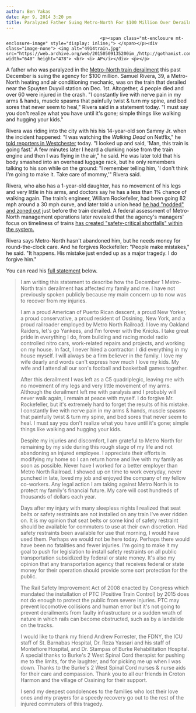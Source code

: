 ```yaml
---
author: Ben Yakas
date: Apr 9, 2014 3:20 pm
title: Paralyzed Father Suing Metro-North For $100 Million Over Derailment
---
```


	
										<p><span class="mt-enclosure mt-enclosure-image" style="display: inline;"> </span></p><div class="image-none"> <img alt="4914train.jpg" src="https://web.archive.org/web/20150509135200im_/http://gothamist.com/attachments/byakas/4914train.jpg" width="640" height="478"> <br> <i> AP</i></div> <p></p>

<p>A father who was paralyzed in the <a href="https://web.archive.org/web/20150509135200/http://gothamist.com/2013/12/01/multiple_people_killed_in_fatal_met.php#photo-1">Metro-North train derailment</a> this past December is suing the agency for $100 million. Samuel Rivera, 39, a Metro-North heating and air conditioning mechanic, was on the train that derailed near the Spuyten Duyvil station on Dec. 1st. Altogether, 4 people died and over 60 were injured in the crash. &quot;I constantly live with nerve pain in my arms &amp; hands, muscle spasms that painfully twist &amp; turn my spine, and bed sores that never seem to heal,&quot; Rivera said in a statement today. &quot;I must say you don&apos;t realize what you have until it&apos;s gone; simple things like walking and hugging your kids.&quot;</p>

<p>Rivera was riding into the city with his his 14-year-old son Sammy Jr. when the incident happened: &quot;I was watching the <em>Walking Dead</em> on Netflix,&quot; he <a href="https://web.archive.org/web/20150509135200/http://www.nydailynews.com/new-york/man-paralyzed-metro-north-derailment-forgives-engineer-article-1.1750849">told reporters in Westchester</a> today. &quot;I looked up and said, &apos;Man, this train is going fast.&apos; A few minutes later I heard a clunking noise from the train engine and then I was flying in the air,&quot; he said. He was later told that his body smashed into an overhead luggage rack, but he only remembers talking to his son while on the ground: &quot;I remember telling him, &apos;I don&apos;t think I&apos;m going to make it. Take care of mommy,&apos;&quot; Rivera said.</p>

<p>Rivera, who also has a 1-year-old daughter, has no movement of his legs and very little in his arms, and doctors say he has a less than 1% chance of walking again. The train&#x2019;s engineer, William Rockefeller, had been going 82 mph around a 30 mph curve, and later told a union head <a href="https://web.archive.org/web/20150509135200/http://gothamist.com/2013/12/03/metro-north_train_operator_was_zone.php">he had &quot;nodded&quot; and zoned out</a> just before the train derailed. A federal assessment of Metro-North management operations later revealed that the agency&apos;s managers&apos; focus on timeliness of trains <a href="https://web.archive.org/web/20150509135200/http://gothamist.com/2014/03/14/metro-north_unsafe.php">has created &quot;safety-critical shortfalls&quot; within the system.</a></p>

<p>Rivera says Metro-North hasn&apos;t abandoned him, but he needs money for round-the-clock care. And he forgives Rockefeller: &quot;People make mistakes,&quot; he said. &quot;It happens. His mistake just ended up as a major tragedy. I do forgive him.&quot;</p>

<p>You can read his <a href="https://web.archive.org/web/20150509135200/http://www.lohud.com/story/news/local/westchester/ossining/2014/04/09/statement-victim-paralyzed-metro-north-bronx-derailment/7501195/">full statement</a> below.</p>

<blockquote>I am writing this statement to describe how the December 1 Metro-North train derailment has affected my family and me. I have not previously spoken publicly because my main concern up to now was to recover from my injuries.

<p>I am a proud American of Puerto Rican descent, a proud New Yorker, a proud conservative, a proud resident of Ossining, New York, and a proud railroader employed by Metro North Railroad. I love my Oakland Raiders, let&apos;s go Yankees, and I&apos;m forever with the Knicks. I take great pride in everything I do, from building and racing model radio controlled nitro cars, work-related repairs and projects, and working on my house. In fact, I never hired a contractor: I did everything in my house myself. I will always be a firm believer in the family. I love my wife dearly and words can&apos;t express how much I love my kids. My wife and I attend all our son&apos;s football and basketball games together.</p>

<p>After this derailment I was left as a C5 quadriplegic, leaving me with no movement of my legs and very little movement of my arms. Although the derailment left me with paralysis and I probably will never walk again, I remain at peace with myself. I do forgive Mr. Rockefeller, but it&apos;s extremely hard to forget the results of his mistake. I constantly live with nerve pain in my arms &amp; hands, muscle spasms that painfully twist &amp; turn my spine, and bed sores that never seem to heal. I must say you don&apos;t realize what you have until it&apos;s gone; simple things like walking and hugging your kids.</p>

<p>Despite my injuries and discomfort, I am grateful to Metro North for remaining by my side during this rough stage of my life and not abandoning an injured employee. I appreciate their efforts in modifying my home so I can return home and live with my family as soon as possible. Never have I worked for a better employer than Metro North Railroad. I showed up on time to work everyday, never punched in late, loved my job and enjoyed the company of my fellow co-workers. Any legal action I am taking against Metro North is to protect my family&apos;s financial future. My care will cost hundreds of thousands of dollars each year.</p>

<p>Days after my injury with many sleepless nights I realized that seat belts or safety restraints are not installed on any train I&apos;ve ever ridden on. It is my opinion that seat belts or some kind of safety restraint should be available for commuters to use at their own discretion. Had safety restraints been available for use that morning, I would have used them. Perhaps we would not be here today. Perhaps there would have been no fatalities and fewer injuries. I&apos;m going to make it my goal to push for legislation to install safety restraints on all public transportation subsidized by federal or state money. It&apos;s also my opinion that any transportation agency that receives federal or state money for their operation should provide some sort protection for the public.</p>

<p>The Rail Safety Improvement Act of 2008 enacted by Congress which mandated the installation of PTC (Positive Train Control) by 2015 does not do enough to protect the public from severe injuries. PTC may prevent locomotive collisions and human error but it&apos;s not going to prevent derailments from faulty infrastructure or a sudden wrath of nature in which rails can become obstructed, such as by a landslide on the tracks.</p>

<p>I would like to thank my friend Andrew Forrester, the FDNY, the ICU staff of St. Barnabas Hospital, Dr. Reza Yassari and his staff of Montefiore Hospital, and Dr. Stampas of Burke Rehabilitation Hospital. A special thanks to Burke&apos;s 2 West Spinal Cord therapist for pushing me to the limits, for the laughter, and for picking me up when I was down. Thanks to the Burke&apos;s 2 West Spinal Cord nurses &amp; nurse aids for their care and compassion. Thank you to all our friends in Croton Harmon and the village of Ossining for their support.</p>

<p>I send my deepest condolences to the families who lost their love ones and my prayers for a speedy recovery go out to the rest of the injured commuters of this tragedy.</p></blockquote><p></p>					
										
									
				